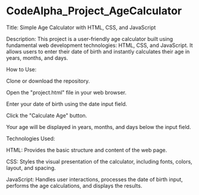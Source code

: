 # CodeAlpha_Project_AgeCalculator

Title: Simple Age Calculator with HTML, CSS, and JavaScript

Description:
This project is a user-friendly age calculator built using fundamental web development technologies: HTML, CSS, and JavaScript. It allows users to enter their date of birth and instantly calculates their age in years, months, and days.

How to Use:

Clone or download the repository.

Open the "project.html" file in your web browser.

Enter your date of birth using the date input field.

Click the "Calculate Age" button.

Your age will be displayed in years, months, and days below the input field.

Technologies Used:

HTML: Provides the basic structure and content of the web page.

CSS: Styles the visual presentation of the calculator, including fonts, colors, layout, and spacing.

JavaScript: Handles user interactions, processes the date of birth input, performs the age calculations, and displays the results.

